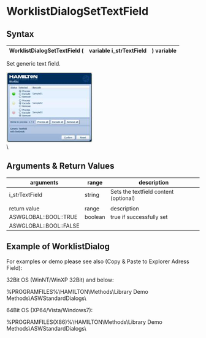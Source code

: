 # WorklistDialogSetTextField

## Syntax

| WorklistDialogSetTextField ( | variable i\_strTextField | ) variable |
| ---------------------------- | ------------------------ | ---------- |

Set generic text field.

![](<../../../../.gitbook/assets/image (20).png>)\
\


## Arguments & Return Values

| arguments              | range   | description                           |
| ---------------------- | ------- | ------------------------------------- |
| i\_strTextField        | string  | Sets the textfield content (optional) |
|                        |         |                                       |
| return value           | range   | description                           |
| ASWGLOBAL::BOOL::TRUE  | boolean | true if successfully set              |
| ASWGLOBAL::BOOL::FALSE |         |                                       |

## Example of WorklistDialog

For examples or demo please see also (Copy & Paste to Explorer Adress Field):

32Bit OS (WinNT/WinXP 32Bit) and below:

%PROGRAMFILES%\HAMILTON\Methods\Library Demo Methods\ASWStandardDialogs\\

64Bit OS (XP64/Vista/Windows7):

%PROGRAMFILES(X86)%\HAMILTON\Methods\Library Demo Methods\ASWStandardDialogs\\
